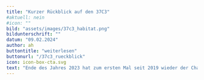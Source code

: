 ```yaml
---
title: "Kurzer Rückblick auf den 37C3"
#aktuell: nein
#icon: ""
bild: "assets/images/37c3_habitat.png"
bildunterschrift: ""
datum: "09.02.2024"
author: ah
buttontitle: "weiterlesen"
buttonurl: "/37c3_rueckblick"
icon: icon-box-cta.svg
text: "Ende des Jahres 2023 hat zum ersten Mal seit 2019 wieder der Chaos Communication Congress stattgefunden. Wir waren mit Bits & Bäume vom 27. bis 30.12. im Congresszentrum in Hamburg dabei. Zusammen mit 27 Orgas haben wir ein Habitat mit Workshoparea und Sofaecke gestaltet."
---
```


